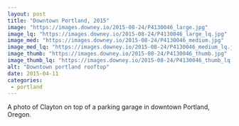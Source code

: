 ```yaml
---
layout: post
title: "Downtown Portland, 2015"
image: "https://images.downey.io/2015-08-24/P4130046_large.jpg"
image_lq: "https://images.downey.io/2015-08-24/P4130046_large_lq.jpg"
image_med: "https://images.downey.io/2015-08-24/P4130046_medium.jpg"
image_med_lq: "https://images.downey.io/2015-08-24/P4130046_medium_lq.jpg"
image_thumb: "https://images.downey.io/2015-08-24/P4130046_thumb.jpg"
image_thumb_lq: "https://images.downey.io/2015-08-24/P4130046_thumb_lq.jpg"
alt: "Downtown portland rooftop"
date: 2015-04-11
categories:
 - portland
---
```


A photo of Clayton on top of a parking garage in downtown Portland, Oregon.

